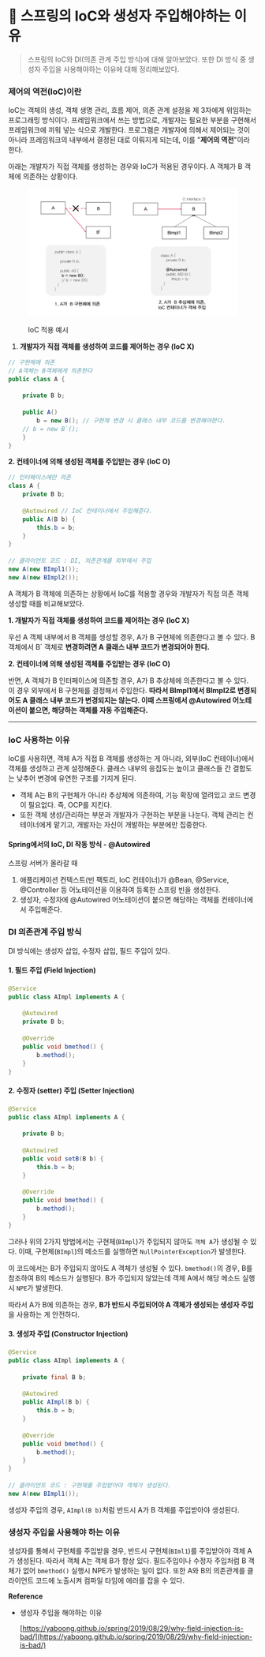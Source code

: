# 🧀 스프링의 IoC와 생성자 주입해야하는 이유

> 스프링의 IoC와 DI(의존 관계 주입 방식)에 대해 알아보았다. 또한 DI 방식 중 생성자 주입을 사용해야하는 이유에 대해 정리해보았다.



### 제어의 역전(IoC)이란

IoC는 객체의 생성, 객체 생명 관리, 흐름 제어, 의존 관계 설정을 제 3자에게 위임하는 프로그래밍 방식이다. 프레임워크에서 쓰는 방법으로, 개발자는 필요한 부분을 구현해서 프레임워크에 끼워 넣는 식으로 개발한다. 프로그램은 개발자에 의해서 제어되는 것이 아니라 프레임워크의 내부에서 결정된 대로 이뤄지게 되는데, 이를 "**제어의 역전**"이라 한다.

아래는 개발자가 직접 객체를 생성하는 경우와 IoC가 적용된 경우이다. A 객체가 B 객체에 의존하는 상황이다.

<figure><img src="../../.gitbook/assets/image (2).png" alt=""><figcaption><p>IoC 적용 예시</p></figcaption></figure>

1. **개발자가 직접 객체를 생성하여 코드를 제어하는 경우 (IoC X)**

```java
// 구현체에 의존
// A객체는 B객체에게 의존한다
public class A {

    private B b;

    public A()
        b = new B(); // 구현체 변경 시 클래스 내부 코드를 변경해야한다.
	// b = new B`();
    }
}
```

**2. 컨테이너에 의해 생성된 객체를 주입받는 경우 (IoC O)**

```java
// 인터페이스에만 의존
class A {
    private B b;

    @Autowired // IoC 컨테이너에서 주입해준다.
    public A(B b) {
        this.b = b;
    }
}

// 클라이언트 코드 : DI, 의존관계를 외부에서 주입
new A(new BImpl1());
new A(new BImpl2());
```

A 객체가 B 객체에 의존하는 상황에서 IoC를 적용할 경우와 개발자가 직접 의존 객체 생성할 때를 비교해보았다.

**1.  개발자가 직접 객체를 생성하여 코드를 제어하는 경우 (IoC X)**

우선 A 객체 내부에서 B 객체를 생성할 경우, A가 B 구현체에 의존한다고 볼 수 있다. B 객체에서 B\` 객체로 **변경하려면 A 클래스 내부 코드가 변경되어야 한다.**

**2.  컨테이너에 의해 생성된 객체를 주입받는 경우 (IoC O)**

반면, A 객체가 B 인터페이스에 의존할 경우, A가 B 추상체에 의존한다고 볼 수 있다. 이 경우 외부에서 B 구현체를 결정해서 주입한다. **따라서 BImpl1에서 BImpl2로 변경되어도 A 클래스 내부 코드가 변경되지는 않는다. 이때 스프링에서 @Autowired 어노테이션이 붙으면, 해당하는 객체를 자동 주입해준다.**

****

### IoC 사용하는 이유

IoC를 사용하면, 객체 A가 직접 B 객체를 생성하는 게 아니라, 외부(IoC 컨테이너)에서 객체를 생성하고 관계 설정해준다. 클래스 내부의 응집도는 높이고 클래스들 간 결합도는 낮추어 변경에 유연한 구조를 가지게 된다.&#x20;

* 객체 A는 B의 구현체가 아니라 추상체에 의존하여, 기능 확장에 열려있고 코드 변경이 필요없다. 즉, OCP를 지킨다.&#x20;
* 또한 객체 생성/관리하는 부분과 개발자가 구현하는 부분을 나눈다. 객체 관리는 컨테이너에게 맡기고, 개발자는 자신이 개발하는 부분에만 집중한다.



#### **Spring에서의 IoC, DI 작동 방식 -** @Autowired

스프링 서버가 올라갈 때

1. 애플리케이션 컨텍스트(빈 팩토리, IoC 컨테이너)가 @Bean, @Service, @Controller 등 어노테이션을 이용하여 등록한 스프링 빈을 생성한다.
2. 생성자, 수정자에 @Autowired 어노테이션이 붙으면 해당하는 객체를 컨테이너에서 주입해준다.



### **DI 의존관계 주입** 방식

DI 방식에는 생성자 삽입, 수정자 삽입, 필드 주입이 있다.

#### 1. **필드 주입 (Field Injection)**

```java
@Service
public class AImpl implements A {

    @Autowired
    private B b;

    @Override
    public void bmethod() {
        b.method();
    }
}
```

#### 2. 수정자 (**setter) 주입 (Setter Injection)**

```java
@Service
public class AImpl implements A {

    private B b;

    @Autowired
    public void setB(B b) {
        this.b = b;
    }

    @Override
    public void bmethod() {
        b.method();
    }
}
```

그러나 위의 2가지 방법에서는 구현체(`BImpl`)가 주입되지 않아도 `객체 A`가 생성될 수 있다. 이때, 구현체(`BImpl`)의 메소드를 실행하면 `NullPointerException`가 발생한다.

이 코드에서는 B가 주입되지 않아도 A 객체가 생성될 수 있다. `bmethod()`의 경우, B를 참조하여 B의 메소드가 실행된다. B가 주입되지 않았는데 객체 A에서 해당 메소드 실행 시 `NPE`가 발생한다.

따라서 A가 B에 의존하는 경우, **B가 반드시 주입되어야 A 객체가 생성되는 생성자 주입**을 사용하는 게 안전하다.

#### 3. **생성자 주입 (Constructor Injection)**&#x20;

```java
@Service
public class AImpl implements A {

    private final B b;

    @Autowired
    public AImpl(B b) {
        this.b = b;
    }

    @Override
    public void bmethod() {
        b.method();
    }
}

// 클라이언트 코드 : 구현체를 주입받아야 객체가 생성된다.
new A(new BImpl1());
```

생성자 주입의 경우, `AImpl(B b)`처럼 반드시 A가 B 객체를 주입받아야 생성된다.



### 생성자 주입을 사용해야 하는 이유

생성자를 통해서 구현체를 주입받을 경우, 반드시 구현체(`BIml1`)를 주입받아야 객체 A가 생성된다. 따라서 객체 A는 객체 B가 항상 있다. 필드주입이나 수정자 주입처럼 B 객체가 없어 `bmethod()` 실행시 NPE가 발생하는 일이 없다. 또한 A와 B의 의존관계를 클라이언트 코드에 노출시켜 컴파일 타임에 에러를 잡을 수 있다.





**Reference**

*   생성자 주입을 해야하는 이유

    [https://yaboong.github.io/spring/2019/08/29/why-field-injection-is-bad/](https://yaboong.github.io/spring/2019/08/29/why-field-injection-is-bad/)





